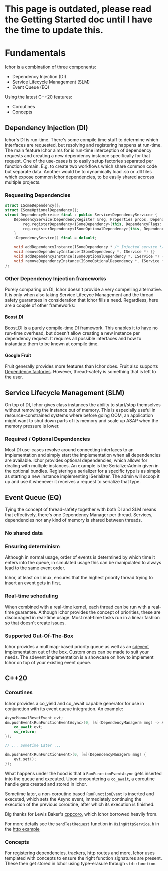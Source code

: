 # This page is outdated, please read the Getting Started doc until I have the time to update this. 
# Fundamentals

Ichor is a combination of three components:

* Dependency Injection (DI)
* Service Lifecycle Management (SLM)
* Event Queue (EQ)

Using the latest C++20 features:
* Coroutines
* Concepts

## Dependency Injection (DI)

Ichor's DI is run-time. There's some compile time stuff to determine which interfaces are requested, but resolving and registering happens at run-time.
The main feature Ichor aims for is run-time interception of dependency requests and creating a new dependency instance specifically for that request.
One of the use-cases is to easily setup factories separated per function domain. E.g. to create two workflows which share common code but separate data. 
Another would be to dynamically load .so or .dll files which expose common Ichor dependencies, to be easily shared accross multiple projects.

### Requesting Dependencies

```c++
struct ISomeDependency{};
struct ISomeOptionalDependency{};
struct DependencyService final : public Service<DependencyService> {
    DependencyService(DependencyRegister &reg, Properties props, DependencyManager *) : Service(std::move(props), mng) {
        reg.registerDependency<ISomeDependency>(this, DependencyFlags::REQUIRED /* required dependency */);
        reg.registerDependency<ISomeOptionalDependency>(this, DependencyFlags::NONE /* optional dependency */);
    }
    ~DependencyService() final = default;

    void addDependencyInstance(ISomeDependency * /* Injected service */, IService * /* service interface for injected service, e.g. service id and properties */) {}
    void removeDependencyInstance(ISomeDependency *, IService *) {}
    void addDependencyInstance(ISomeOptionalDependency *, IService *) {}
    void removeDependencyInstance(ISomeOptionalDependency *, IService *) {}
};
```

### Other Dependency Injection frameworks

Purely comparing on DI, Ichor doesn't provide a very compelling alternative.
It is only when also taking Service Lifecyce Management and the thread safety guarantees in consideration that Ichor fills a need. Regardless, here are a couple of other frameworks:

#### Boost.DI

Boost.DI is a purely compile-time DI framework. This enables it to have no run-time overhead, but doesn't allow creating a new instance per dependency request. It requires all possible interfaces and how to instantiate them to be known at compile time.

#### Google Fruit

Fruit generally provides more features than Ichor does. Fruit also supports [Dependency factories](https://github.com/google/fruit/wiki/quick-reference#factories-and-assisted-injection). However, thread-safety is something that is left to the user.

## Service Lifecycle Management (SLM)

On top of DI, Ichor gives class instances the ability to start/stop themselves without removing the instance out of memory.
This is especially useful in resource-constrained systems where before going OOM, an application might want to shut down parts of its memory and scale up ASAP when the memory pressure is lower.  

### Required / Optional Dependencies

Most DI use-cases revolve around connecting interfaces to an implementation and simply start the implementation when all dependencies are available.
Ichor provides optional dependencies, which allows for dealing with multiple instances. An example is the SerializerAdmin given in the optional bundles.
Registering a serializer for a specific type is as simple as starting a new instance implementing ISerializer. The admin will scoop it up and use it whenever it receives a request to serialize that type.

## Event Queue (EQ)

Tying the concept of thread-safety together with both DI and SLM means that effectively, there's one Dependency Manager per thread. Services, dependencies nor any kind of memory is shared between threads.

### No shared data

### Ensuring determinism

Although in normal usage, order of events is determined by which time it enters into the queue, in simulated usage this can be manipulated to always lead to the same event order.

Ichor, at least on Linux, ensures that the highest priority thread trying to insert an event gets in first.

### Real-time scheduling

When combined with a real-time kernel, each thread can be run with a real-time guarantee. Although Ichor provides the concept of priorities, these are discouraged in real-time usage. Most real-time tasks run in a linear fashion so that doesn't create issues.

### Supported Out-Of-The-Box

Ichor provides a multimap-based priority queue as well as an [sdevent](https://www.freedesktop.org/software/systemd/man/sd-event.html) implementation out of the box. Custom ones can be made to suit your needs.
The sdevent implementation is a showcase on how to implement Ichor on top of your existing event queue.

## C++20

### Coroutines

Ichor provides a co_yield and co_await capable generator for use in conjunction with its event queue integration. An example:

```c++
AsyncManualResetEvent evt;
dm.pushEvent<RunFunctionEventAsync>(0, [&](DependencyManager& mng) -> AsyncGenerator<IchorBehaviour> {
    co_await evt;
    co_return;
});

// ... Sometime Later ...

dm.pushEvent<RunFunctionEvent>(0, [&](DependencyManager& mng) {
    evt.set();
});
```

What happens under the hood is that a `RunFunctionEventAsync` gets inserted into the queue and executed. Upon encountering a `co_await`, a coroutine handle gets created and stored in Ichor.

Sometime later, a non-coroutine based `RunFunctionEvent` is inserted and executed, which sets the Async event, immediately continuing the execution of the previous coroutine, after which its execution is finished.

Big thanks for Lewis Baker's [cppcoro](https://github.com/lewissbaker/cppcoro), which Ichor borrowed heavily from.

For more details see the `sendTestRequest` function in `UsingHttpService.h` in the [http example](../examples/http_example)

### Concepts

For registering dependencies, trackers, http routes and more, Ichor uses templated with concepts to ensure the right function signatures are present. These then get stored in Ichor using type-erasure through `std::function`.
